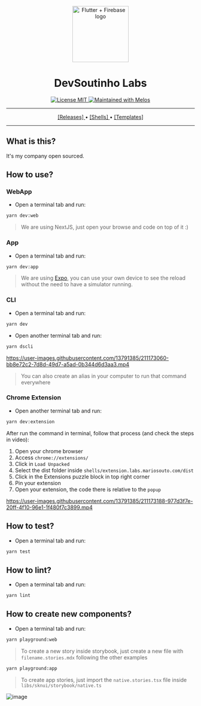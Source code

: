 <p align="center">
  <a href="https://github.com/devsoutinho">
    <img width="150px" src="https://github.com/devsoutinho.png" alt="Flutter + Firebase logo"><br/>
  </a>
  <h1 align="center">DevSoutinho Labs</h1>
</p>

<p align="center">
  <a href="./LICENSE">
    <img src="https://img.shields.io/badge/licence-MIT-blue.svg" alt="License MIT" />
  </a>
  <a href="https://github.com/yarnpkg/yarn">
    <img src="https://img.shields.io/badge/maintained%20with-yarn-006db2.svg" alt="Maintained with Melos" />
  </a>
</p>

---
<p align="center">
   <a href="https://github.com/devsoutinho/labs.mariosouto.com/releases">
      [Releases]
   </a>
   <span> • </span>
   <a href="./shells/">
      [Shells]
   </a>
   <span> • </span>
   <a href="./templates">
      [Templates]
   </a>
<p/>

---

## What is this?

It's my company open sourced.

## How to use?

### WebApp

- Open a terminal tab and run:

```sh
yarn dev:web
```

> We are using NextJS, just open your browse and code on top of it :)

### App
- Open a terminal tab and run:
```sh
yarn dev:app
```

> We are using [Expo](https://expo.dev/home), you can use your own device to see the reload without the need to have a simulator running.

### CLI

- Open a terminal tab and run:

```sh
yarn dev
```

- Open another terminal tab and run:

```sh
yarn dscli
```

https://user-images.githubusercontent.com/13791385/211173060-bb8e72c2-7d8d-49d7-a5ad-0b344d6d3aa3.mp4

> You can also create an alias in your computer to run that command everywhere

### Chrome Extension


- Open another terminal tab and run:

```sh
yarn dev:extension
```

After run the command in terminal, follow that process (and check the steps in video):

1. Open your chrome browser
1. Access `chrome://extensions/`
1. Click in `Load Unpacked`
1. Select the dist folder inside `shells/extension.labs.mariosouto.com/dist`
1. Click in the Extensions puzzle block in top right corner
1. Pin your extension
1. Open your extension, the code there is relative to the `popup`


https://user-images.githubusercontent.com/13791385/211173188-977d3f7e-20ff-4f10-96e1-1f480f7c3899.mp4

## How to test?

- Open a terminal tab and run:

```sh
yarn test
```

## How to lint?

- Open a terminal tab and run:

```sh
yarn lint
```

## How to create new components? 

- Open a terminal tab and run:

```sh
yarn playground:web
```

> To create a new story inside storybook, just create a new file with `filename.stories.mdx` following the other examples

```sh
yarn playground:app
```

> To create app stories, just import the `native.stories.tsx` file inside `libs/sknui/storybook/native.ts`


![image](https://user-images.githubusercontent.com/13791385/211199716-3837f0e9-41dc-4619-9677-3921b6728cf4.png)
